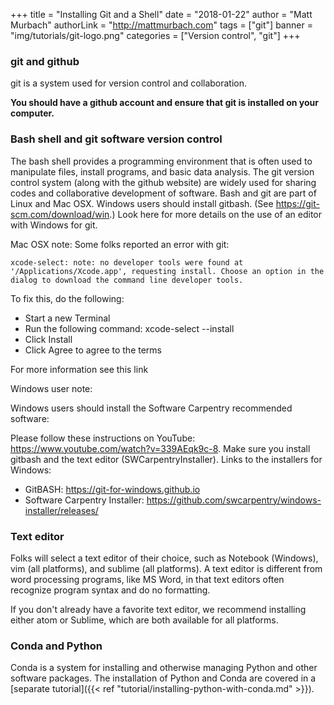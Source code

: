 +++
title = "Installing Git and a Shell"
date = "2018-01-22"
author = "Matt Murbach"
authorLink = "http://mattmurbach.com"
tags = ["git"]
banner = "img/tutorials/git-logo.png"
categories = ["Version control", "git"]
+++

### git and github
git is a system used for version control and collaboration.

**You should have a github account and ensure that
git is installed on your computer.**

### Bash shell and git software version control
The bash shell provides a programming environment that
is often used to manipulate files, install programs, and
basic data analysis.
The git version control system (along with the github website)
are widely used for sharing codes and collaborative development
of software.
Bash and git are part of Linux and Mac OSX.
Windows users should install gitbash. (See https://git-scm.com/download/win.)
Look here for more
details on the use of an editor with Windows for git.

Mac OSX note: Some folks reported an error with git:
```
xcode-select: note: no developer tools were found at '/Applications/Xcode.app', requesting install. Choose an option in the dialog to download the command line developer tools.
```
To fix this, do the following:

- Start a new Terminal
- Run the following command: xcode-select --install
- Click Install
- Click Agree to agree to the terms

For more information see this link

Windows user note:

Windows users should install the Software Carpentry recommended software:

Please follow these instructions on YouTube: https://www.youtube.com/watch?v=339AEqk9c-8.
Make sure you install gitbash and the text editor (SWCarpentryInstaller).
Links to the installers for Windows:

- GitBASH: https://git-for-windows.github.io
- Software Carpentry Installer: https://github.com/swcarpentry/windows-installer/releases/

### Text editor
Folks will select a text editor of their choice, such as
Notebook (Windows), vim (all platforms), and sublime (all platforms).
A text editor is different from word processing programs,
like MS Word, in that text editors often recognize
program syntax and do no formatting.

If you don't already have a favorite text editor, we recommend installing either atom or Sublime, which are both available for all platforms.

### Conda and Python
Conda is a system for installing and otherwise managing Python and other
software packages. The installation of Python and Conda are covered in a [separate tutorial]({{< ref "tutorial/installing-python-with-conda.md" >}}).
